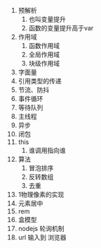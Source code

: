 1. 预解析
   1. 也叫变量提升
   2. 函数的变量提升高于var
2. 作用域
   1. 函数作用域
   2. 全局作用域
   3. 块级作用域
3. 字面量
4. 引用类型的传递
5. 节流、防抖
6. 事件循环
7. 等待队列
8. 主线程
9. 异步
10. 闭包
11. this
    1. 谁调用指向谁
12. 算法
    1. 冒泡排序
    2. 反转数组
    3. 去重
13. 1物理像素的实现
14. 元素居中
15. rem
16. 盒模型
17. nodejs 轮询机制
18. url 输入到 浏览器